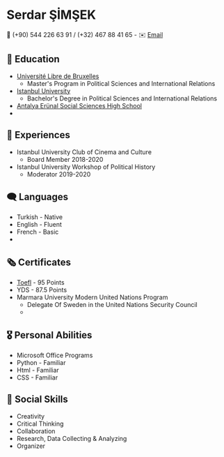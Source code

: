 # Serdar ŞİMŞEK
📱 (+90) 544 226 63 91 / (+32) 467 88 41 65 - 
✉️ [Email](mailto:serdar.simsek97@gmail.com) 

## 🏫 Education
- [Université Libre de Bruxelles](https://www.ulb.be/en/ulb-homepage)
  - Master's Program in Political Sciences and International Relations
- [Istanbul University](https://www.istanbul.edu.tr/en/_)
   - Bachelor's Degree in Political Sciences and International Relations
- [Antalya Erünal Social Sciences High School](https://antalyaerunalsbl.meb.k12.tr/)
- 
## 💼 Experiences
- Istanbul University Club of Cinema and Culture
   - Board Member 2018-2020
- Istanbul University Workshop of Political History
   - Moderator 2019-2020
   
## 🗨️ Languages
- Turkish - Native
- English - Fluent
- French - Basic
- 
## 🗞️ Certificates
- [Toefl](https://docdro.id/un6Zels) - 95 Points
- YDS - 87.5 Points
- Marmara University Modern United Nations Program
  - Delegate Of Sweden in the United Nations Security Council
  - 
## 🎖️ Personal Abilities
- Microsoft Office Programs
- Python - Familiar
- Html - Familiar
- CSS - Familiar

## 🎤 Social Skills
- Creativity
- Critical Thinking
- Collaboration
- Research, Data Collecting & Analyzing
- Organizer
